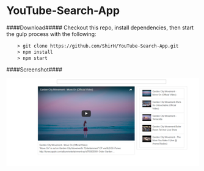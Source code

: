 # YouTube-Search-App

####Download#####
Checkout this repo, install dependencies, then start the gulp process with the following:

```
	> git clone https://github.com/ShirH/YouTube-Search-App.git
	> npm install
	> npm start
```

####Screenshot####

![Screenshot](Capture.PNG)
